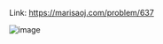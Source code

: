 Link: https://marisaoj.com/problem/637

![image](https://github.com/user-attachments/assets/62fe2b4d-33da-4c46-a49a-5cdbbd8d8453)
